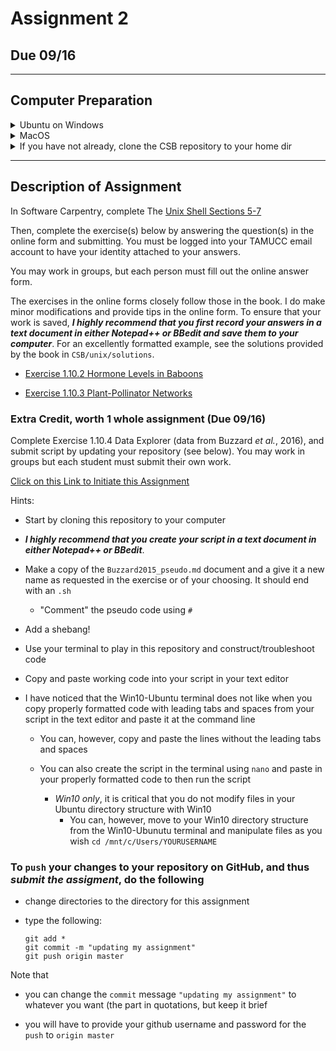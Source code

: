 # Assignment 2 

## Due 09/16

---

## Computer Preparation

<details><summary>Ubuntu on Windows</summary>
<p>

  * If the Windows Terminal or Ubuntu app are not installed, then follow [these instructions](https://github.com/cbirdlab/wlsUBUNTU_settings/blob/master/README.md)
  
  * Open an Ubuntu window in Windows Terminal.  _We will not use `gitbash` unless you can't get Ubuntu running._ After logging in, You are in your home directory. 
     
  * It's always a good idea to keep your apps in `Ubuntu` up to date. _The first time you do this, it could take a long time to finish. After that, if you do this when you log in, it should go quickly._
    ```bash
    sudo apt update
    sudo apt upgrade
    ```
    

</p>
</details>

<details><summary>MacOS</summary>
<p>
 
  * Open a terminal window
  
  * If you haven't already, install [homebrew](https://brew.sh/).  You will be able to use homebrew to install linux software, such as `tree`, which is used in the slide show.
  

</p>
</details>

  
<details><summary>If you have not already, clone the CSB repository to your home dir</summary>
<p>

We will use the [open source files that accompany the CSB text book](https://github.com/tamucc-comp-bio-2022/CSB) in lectures and assignments.

If the `CSB` directory does not exist in your home directory (check with `ls`), then run the following code to clone the [`CSB` repository](https://github.com/tamucc-comp-bio-2022/CSB) into your home directory:

1. Open a terminal window
	* For Win laptops, use `Windows Terminal` to open Ubunutu.  
	* For Mac laptops, open your `Terminal`.
	
2. Run the code line by line in the code block below 
```bash
# check that you're in home dir, you should be there when you log in
pwd

# if you are not in your home dir, then move there
cd ~

# if pwd does not return `/home/yourusername` then let Dr. Bird know
pwd

# clone the CSB repository to your home dir
git clone git@github.com:tamucc-comp-bio-2022/CSB.git
```

The repository is named CSB, and it contains all of the example files and directories necessary to conduct the exercises in the text book.

</p>
</details>

---
## Description of Assignment

In Software Carpentry, complete The [Unix Shell Sections 5-7](https://swcarpentry.github.io/shell-novice/)

Then, complete the exercise(s) below by answering the question(s) in the online form and submitting.  You must be logged into your TAMUCC email account to have your identity attached to your answers. 

You may work in groups, but each person must fill out the online answer form.

The exercises in the online forms closely follow those in the book.  I do make minor modifications and provide tips in the online form.  To ensure that your work is saved, **_I highly recommend that you first record your answers in a text document in either Notepad++ or BBedit and save them to your computer_**.  For an excellently formatted example, see the solutions provided by the book in `CSB/unix/solutions`. 

* [Exercise 1.10.2 Hormone Levels in Baboons](https://forms.office.com/Pages/ResponsePage.aspx?id=8frLNKZngUepylFOslULZlFZdbyVx8RLiPt1GobhHnlUQldJQTVHMTlYMFVYTkhZSDBZR1A0Q1E2Ny4u)

* [Exercise 1.10.3 Plant-Pollinator Networks](https://forms.office.com/Pages/ResponsePage.aspx?id=8frLNKZngUepylFOslULZlFZdbyVx8RLiPt1GobhHnlUMlpVSUQ0U1hTSFZERDE1WUdZWjRYUlhaWi4u)


### Extra Credit, worth 1 whole assignment (Due 09/16)  

Complete Exercise 1.10.4 Data Explorer (data from Buzzard *et al.*, 2016), and submit script by updating your repository (see below). You may work in groups but each student must submit their own work.

[Click on this Link to Initiate this Assignment](https://classroom.github.com/a/TOdLhvcV)

Hints:

* Start by cloning this repository to your computer

* **_I highly recommend that you create your script in a text document in either Notepad++ or BBedit_**.  

* Make a copy of the `Buzzard2015_pseudo.md` document and a give it a new name as requested in the exercise or of your choosing.  It should end with an `.sh`

  * "Comment" the pseudo code using `#`
  
* Add a shebang!

* Use your terminal to play in this repository and construct/troubleshoot code

* Copy and paste working code into your script in your text editor

* I have noticed that the Win10-Ubuntu terminal does not like when you copy properly formatted code with leading tabs and spaces from your script in the text editor and paste it at the command line

  * You can, however, copy and paste the lines without the leading tabs and spaces
  
  * You can also create the script in the terminal using `nano` and paste in your properly formatted code to then run the script
  
    * _*Win10 only*_, it is critical that you do not modify files in your Ubuntu directory structure with Win10
	  * You can, however, move to your Win10 directory structure from the Win10-Ubunutu terminal and manipulate files as you wish `cd /mnt/c/Users/YOURUSERNAME`

### To `push` your changes to your repository on GitHub, and thus *_submit the assigment_*, do the following

* change directories to the directory for this assignment

* type the following:

	```
	git add *
	git commit -m "updating my assignment"
	git push origin master
	```

Note that 
* you can change the `commit` message `"updating my assignment"` to whatever you want (the part in quotations, but keep it brief

* you will have to provide your github username and password for the `push` to `origin master`
